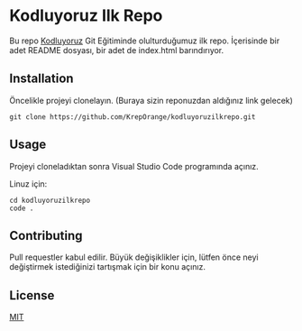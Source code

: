 # Kodluyoruz Ilk Repo
Bu repo [Kodluyoruz](https://kodluyoruz.org/) Git Eğitiminde olulturduğumuz ilk repo. İçerisinde bir adet README dosyası, bir adet de index.html barındırıyor.

## Installation
Öncelikle projeyi clonelayın. (Buraya sizin reponuzdan aldığınız link gelecek)

~~~
git clone https://github.com/KrepOrange/kodluyoruzilkrepo.git
~~~

## Usage
Projeyi cloneladıktan sonra Visual Studio Code programında açınız.

Linuz için:

~~~ 
cd kodluyoruzilkrepo
code .
~~~

## Contributing
Pull requestler kabul edilir. Büyük değişiklikler için, lütfen önce neyi değiştirmek istediğinizi tartışmak için bir konu açınız.

## License
[MIT](https://www.mit.edu/~amini/LICENSE.md)
